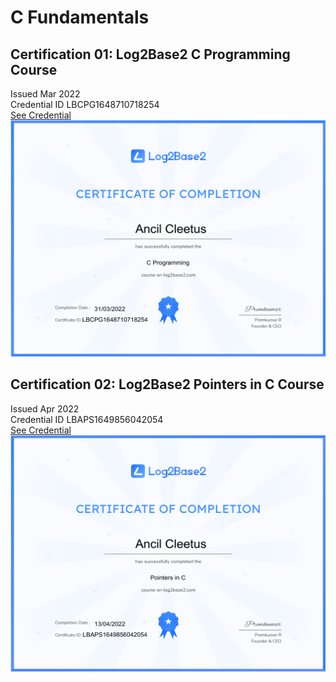 # C Fundamentals

## Certification 01: Log2Base2 C Programming Course
Issued Mar 2022  
Credential ID LBCPG1648710718254  
[See Credential](https://log2base2.com/Assets/Certificates/ancilcleetus.personal/C%20Programming)  
![Certification 01: Log2Base2 C Programming Course](certifications/Certificate-Log2base2-Course-02-C-Programming.png "Certification 01: Log2Base2 C Programming Course")

## Certification 02: Log2Base2 Pointers in C Course
Issued Apr 2022  
Credential ID LBAPS1649856042054  
[See Credential](https://log2base2.com/Assets/Certificates/ancilcleetus.personal/Pointers%20in%20C)  
![Certification 02: Log2Base2 Pointers in C Course](certifications/Certificate-Log2base2-Course-03-Pointers-in-C.png "Certification 02: Log2Base2 Pointers in C Course")

